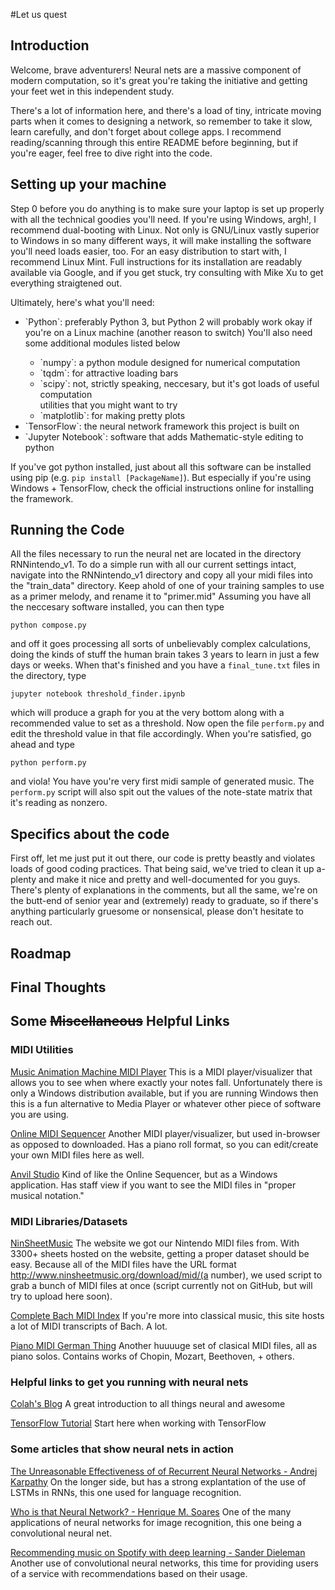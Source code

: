 #Let us quest

## Introduction
Welcome, brave adventurers! Neural nets are a massive component of modern computation, so
it's great you're taking the initiative and getting your feet wet in this independent study.

There's a lot of information here, and there's a load of tiny, intricate moving parts when
it comes to designing a network, so remember to take it slow, learn carefully, and don't
forget about college apps. I recommend reading/scanning through this entire README before
beginning, but if you're eager, feel free to dive right into the code.

## Setting up your machine
Step 0 before you do anything is to make sure your laptop is set up properly with all
the technical goodies you'll need. If you're using Windows, argh!, I recommend
dual-booting with Linux. Not only is GNU/Linux vastly superior to Windows in so many
different ways, it will make installing the software you'll need loads easier, too. For
an easy distribution to start with, I recommend Linux Mint. Full instructions for
its installation are readably available via Google, and if you get stuck, try consulting
with Mike Xu to get everything straigtened out.

Ultimately, here's what you'll need:
<ul>
<li> `Python`: preferably Python 3, but Python 2 will probably work okay if you're on a 
Linux machine (another reason to switch) You'll also need some additional modules listed
below</li>
<ul>
<li> `numpy`: a python module designed for numerical computation </li>
<li> `tqdm`: for attractive loading bars </li>
<li> `scipy`: not, strictly speaking, neccesary, but it's got loads of useful computation </li>
utilities that you might want to try</li>
<li> `matplotlib`: for making pretty plots</li>
</ul>
<li> `TensorFlow`: the neural network framework this project is built on </li>
<li> `Jupyter Notebook`: software that adds Mathematic-style editing to python
</ul>

If you've got python installed, just about all this software can be installed using pip (e.g.
<code>pip install [PackageName]</code>). But especially if you're using Windows + TensorFlow, check
the official instructions online for installing the framework.

## Running the Code
All the files necessary to run the neural net are located in the directory RNNintendo_v1. To do
a simple run with all our current settings intact, navigate into the RNNintendo_v1 directory
and copy all your midi files into the "train_data" directory. Keep ahold of one of your training
samples to use as a primer melody, and rename it to "primer.mid" Assuming you have all
the neccesary software installed, you can then type

`python compose.py`

and off it goes processing all sorts of unbelievably complex calculations, doing the kinds of 
stuff the human brain takes 3 years to learn in just a few days or weeks. When that's finished
and you have a `final_tune.txt` files in the directory, type

`jupyter notebook threshold_finder.ipynb`

which will produce a graph for you at the very bottom along with a recommended value to set as a
threshold. Now open the file `perform.py` and edit the threshold value in that file
accordingly. When you're satisfied, go ahead and type

`python perform.py`

and viola! You have you're very first midi sample of generated music. The `perform.py` script
will also spit out the values of the note-state matrix that it's reading as nonzero.

## Specifics about the code
First off, let me just put it out there, our code is pretty beastly and violates loads of
good coding practices. That being said, we've tried to clean it up a-plenty and make it nice
and pretty and well-documented for you guys. There's plenty of explanations in the comments,
but all the same, we're on the butt-end of senior year and (extremely) ready to graduate,
so if there's anything particularly gruesome or nonsensical, please don't hesitate to reach
out.

## Roadmap

## Final Thoughts

## Some ~~Miscellaneous~~ Helpful Links

### MIDI Utilities
[Music Animation Machine MIDI Player](http://www.musanim.com/player/)
	This is a MIDI player/visualizer that allows you to see when where exactly your notes fall.
	Unfortunately there is only a Windows distribution available, but if you are running Windows
	then this is a fun alternative to Media Player or whatever other piece of software you are using.
	
[Online MIDI Sequencer](https://onlinesequencer.net/)
	Another MIDI player/visualizer, but used in-browser as opposed to downloaded. Has a piano roll
	format, so you can edit/create your own MIDI files here as well.
	
[Anvil Studio](http://www.anvilstudio.com/)
	Kind of like the Online Sequencer, but as a Windows application. Has staff view if you want to
	see the MIDI files in "proper musical notation."

### MIDI Libraries/Datasets
[NinSheetMusic](http://www.ninsheetmusic.org/)
	The website we got our Nintendo MIDI files from. With 3300+ sheets hosted on the website, getting
	a proper dataset should be easy. Because all of the MIDI files have the URL format
	http://www.ninsheetmusic.org/download/mid/(a number), we used script to grab a bunch of MIDI
	files at once (script currently not on GitHub, but will try to upload here soon).
	
[Complete Bach MIDI Index](http://www.bachcentral.com/midiindexcomplete.html)
	If you're more into classical music, this site hosts a lot of MIDI transcripts of Bach. A lot.
	
[Piano MIDI German Thing](http://www.piano-midi.de/)
	Another huuuuge set of clasical MIDI files, all as piano solos. Contains works of Chopin, Mozart,
	Beethoven, + others.

### Helpful links to get you running with neural nets
[Colah's Blog](http://colah.github.io/)
	A great introduction to all things neural and awesome

[TensorFlow Tutorial](https://www.tensorflow.org/get_started/)
	Start here when working with TensorFlow
	
### Some articles that show neural nets in action
[The Unreasonable Effectiveness of of Recurrent Neural Networks - Andrej Karpathy](http://karpathy.github.io/2015/05/21/rnn-effectiveness/)
	On the longer side, but has a strong explantation of the use of LSTMs in RNNs, this one used for language recognition.

[Who is that Neural Network? - Henrique M. Soares](https://jgeekstudies.org/2017/03/12/who-is-that-neural-network/)
	One of the many applications of neural networks for image recognition, this one being a convolutional neural net.
	
[Recommending music on Spotify with deep learning - Sander Dieleman](http://benanne.github.io/2014/08/05/spotify-cnns.html)
	Another use of convolutional neural networks, this time for providing users of a service with recommendations based on their usage.
